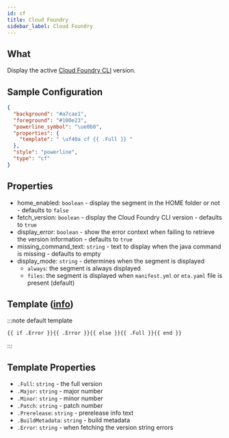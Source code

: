 ```yaml
---
id: cf
title: Cloud Foundry
sidebar_label: Cloud Foundry
---
```


## What

Display the active [Cloud Foundry CLI][cloud-foundry] version.

## Sample Configuration

```json
{
  "background": "#a7cae1",
  "foreground": "#100e23",
  "powerline_symbol": "\ue0b0",
  "properties": {
    "template": " \uf40a cf {{ .Full }} "
  },
  "style": "powerline",
  "type": "cf"
}
```

## Properties

- home_enabled: `boolean` - display the segment in the HOME folder or not - defaults to `false`
- fetch_version: `boolean` - display the Cloud Foundry CLI version - defaults to `true`
- display_error: `boolean` - show the error context when failing to retrieve the version information - defaults to `true`
- missing_command_text: `string` - text to display when the java command is missing - defaults to empty
- display_mode: `string` - determines when the segment is displayed
  - `always`: the segment is always displayed
  - `files`: the segment is displayed when `manifest.yml` or `mta.yaml` file is present (default)

## Template ([info][templates])

:::note default template

```template
{{ if .Error }}{{ .Error }}{{ else }}{{ .Full }}{{ end }}
```

:::

## Template Properties

- `.Full`: `string` - the full version
- `.Major`: `string` - major number
- `.Minor`: `string` - minor number
- `.Patch`: `string` - patch number
- `.Prerelease`: `string` - prerelease info text
- `.BuildMetadata`: `string` - build metadata
- `.Error`: `string` - when fetching the version string errors

[templates]: /docs/config-templates
[cloud-foundry]: https://github.com/cloudfoundry/cli
